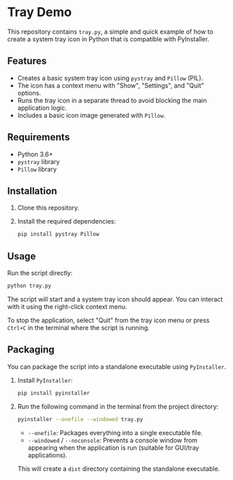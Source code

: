 # Tray Demo

This repository contains `tray.py`, a simple and quick example of how to create a system tray icon in Python that is compatible with PyInstaller.

## Features

-   Creates a basic system tray icon using `pystray` and `Pillow` (PIL).
-   The icon has a context menu with "Show", "Settings", and "Quit" options.
-   Runs the tray icon in a separate thread to avoid blocking the main application logic.
-   Includes a basic icon image generated with `Pillow`.

## Requirements

-   Python 3.6+
-   `pystray` library
-   `Pillow` library

## Installation

1. Clone this repository.
2. Install the required dependencies:

    ```bash
    pip install pystray Pillow
    ```

## Usage

Run the script directly:

```bash
python tray.py
```

The script will start and a system tray icon should appear. You can interact with it using the right-click context menu.

To stop the application, select "Quit" from the tray icon menu or press `Ctrl+C` in the terminal where the script is running.

## Packaging

You can package the script into a standalone executable using `PyInstaller`.

1. Install `PyInstaller`:

    ```bash
    pip install pyinstaller
    ```

2. Run the following command in the terminal from the project directory:

    ```bash
    pyinstaller --onefile --windowed tray.py
    ```

    - `--onefile`: Packages everything into a single executable file.
    - `--windowed` / `--noconsole`: Prevents a console window from appearing when the application is run (suitable for GUI/tray applications).

    This will create a `dist` directory containing the standalone executable.
